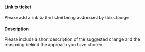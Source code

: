 #### Link to ticket

Please add a link to the ticket being addressed by this change.

#### Description

Please include a short description of the suggested change and the reasoning behind the approach you have chosen.

